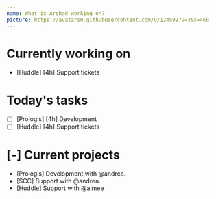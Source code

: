 ```yaml
---
name: What is Arshad working on?
picture: https://avatars0.githubusercontent.com/u/124599?v=3&s=460
---
```


# Currently working on

* [Huddle] [4h] Support tickets

# Today's tasks

* [ ] [Prologis] [4h] Development
* [ ] [Huddle] [4h] Support tickets

# [-] Current projects

* [Prologis] Development with @andrea.
* [SCC] Support with @andrea.
* [Huddle] Support with @aimee
